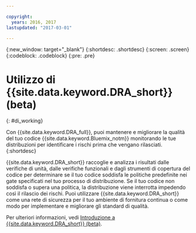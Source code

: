 ```yaml
---

copyright:
  years: 2016, 2017
lastupdated: "2017-03-01"

---
```


{:new_window: target="_blank"}
{:shortdesc: .shortdesc}
{:screen: .screen}
{:codeblock: .codeblock}
{:pre: .pre}

# Utilizzo di {{site.data.keyword.DRA_short}} (beta)
{: #di_working}

Con {{site.data.keyword.DRA_full}}, puoi mantenere e migliorare la qualità del tuo codice {{site.data.keyword.Bluemix_notm}} monitorando le tue distribuzioni per identificare i rischi prima che vengano rilasciati.
{:shortdesc}

{{site.data.keyword.DRA_short}} raccoglie e analizza i risultati dalle verifiche di unità, dalle verifiche funzionali e dagli strumenti di copertura del codice per determinare se il tuo codice soddisfa le politiche predefinite nei gate specificati nel tuo processo di distribuzione. Se il tuo codice non soddisfa o supera una politica, la distribuzione viene interrotta impedendo così il rilascio dei rischi. Puoi utilizzare {{site.data.keyword.DRA_short}} come una rete di sicurezza per il tuo ambiente di fornitura continua o come modo per implementare e migliorare gli standard di qualità. 

Per ulteriori informazioni, vedi [Introduzione a {{site.data.keyword.DRA_short}} (beta)](/docs/services/DevOpsInsights/index.html).
